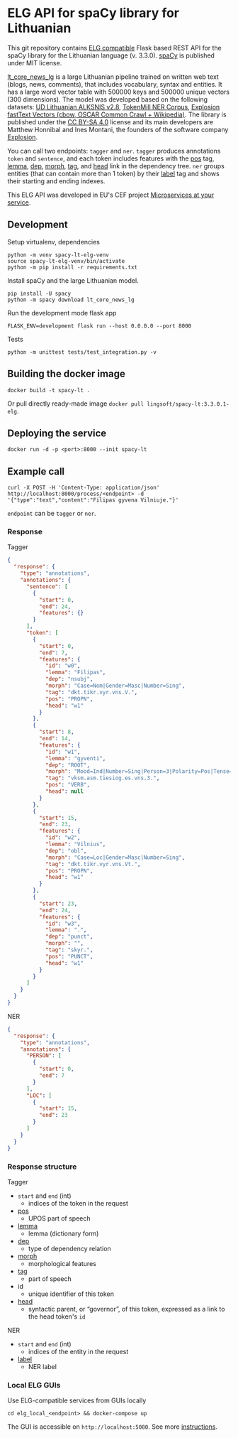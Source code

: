 # ELG API for spaCy library for Lithuanian

This git repository contains [ELG compatible](https://european-language-grid.readthedocs.io/en/stable/all/A3_API/LTInternalAPI.html) Flask based REST API for the spaCy library for the Lithuanian language (v. 3.3.0). [spaCy](https://github.com/explosion/spaCy) is published under MIT license.

[lt_core_news_lg](https://spacy.io/models/lt#lt_core_news_lg) is a large Lithuanian pipeline trained on written web text (blogs, news, comments), that includes vocabulary, syntax and entities. It has a large word vector table with 500000 keys and 500000 unique vectors (300 dimensions). The model was developed based on the following datasets: [UD Lithuanian ALKSNIS v2.8](https://github.com/UniversalDependencies/UD_Lithuanian-ALKSNIS), [TokenMill NER Corpus](https://www.tokenmill.lt/), [Explosion fastText Vectors (cbow, OSCAR Common Crawl + Wikipedia)](https://spacy.io/). The library is published under the [CC BY-SA 4.0](https://creativecommons.org/licenses/by-sa/4.0/) license and its main developers are Matthew Honnibal and Ines Montani, the founders of the software company [Explosion](https://explosion.ai/).

You can call two endpoints: `tagger` and `ner`. `tagger` produces annotations `token` and `sentence`, and each token includes features with the [pos](https://spacy.io/api/morphologizer) tag, [lemma](https://spacy.io/api/lemmatizer), [dep](https://spacy.io/api/dependencyparser), [morph](https://spacy.io/api/morphologizer), [tag](https://spacy.io/api/tagger), and [head](https://spacy.io/api/dependencyparser) link in the dependency tree. `ner` groups entities (that can contain more than 1 token) by their [label](https://spacy.io/usage/linguistic-features#named-entities) tag and shows their starting and ending indexes.

This ELG API was developed in EU's CEF project [Microservices at your service](https://www.lingsoft.fi/en/microservices-at-your-service-bridging-gap-between-nlp-research-and-industry).

## Development

Setup virtualenv, dependencies

```
python -m venv spacy-lt-elg-venv
source spacy-lt-elg-venv/bin/activate
python -m pip install -r requirements.txt
```

Install spaCy and the large Lithuanian model.

```
pip install -U spacy
python -m spacy download lt_core_news_lg
```

Run the development mode flask app

```
FLASK_ENV=development flask run --host 0.0.0.0 --port 8000
```

Tests

```
python -m unittest tests/test_integration.py -v
```


## Building the docker image

```
docker build -t spacy-lt .
```

Or pull directly ready-made image `docker pull lingsoft/spacy-lt:3.3.0.1-elg`.

## Deploying the service

```
docker run -d -p <port>:8000 --init spacy-lt
```

## Example call

```
curl -X POST -H 'Content-Type: application/json' http://localhost:8000/process/<endpoint> -d '{"type":"text","content":"Filipas gyvena Vilniuje."}'
```

`endpoint` can be `tagger` or `ner`. 

### Response

Tagger

```json
{
  "response": {
    "type": "annotations",
    "annotations": {
      "sentence": [
        {
          "start": 0,
          "end": 24,
          "features": {}
        }
      ],
      "token": [
        {
          "start": 0,
          "end": 7,
          "features": {
            "id": "w0",
            "lemma": "Filipas",
            "dep": "nsubj",
            "morph": "Case=Nom|Gender=Masc|Number=Sing",
            "tag": "dkt.tikr.vyr.vns.V.",
            "pos": "PROPN",
            "head": "w1"
          }
        },
        {
          "start": 8,
          "end": 14,
          "features": {
            "id": "w1",
            "lemma": "gyventi",
            "dep": "ROOT",
            "morph": "Mood=Ind|Number=Sing|Person=3|Polarity=Pos|Tense=Pres|VerbForm=Fin",
            "tag": "vksm.asm.tiesiog.es.vns.3.",
            "pos": "VERB",
            "head": null
          }
        },
        {
          "start": 15,
          "end": 23,
          "features": {
            "id": "w2",
            "lemma": "Vilnius",
            "dep": "obl",
            "morph": "Case=Loc|Gender=Masc|Number=Sing",
            "tag": "dkt.tikr.vyr.vns.Vt.",
            "pos": "PROPN",
            "head": "w1"
          }
        },
        {
          "start": 23,
          "end": 24,
          "features": {
            "id": "w3",
            "lemma": ".",
            "dep": "punct",
            "morph": "",
            "tag": "skyr.",
            "pos": "PUNCT",
            "head": "w1"
          }
        }
      ]
    }
  }
}
```

NER

```json
{
  "response": {
    "type": "annotations",
    "annotations": {
      "PERSON": [
        {
          "start": 0,
          "end": 7
        }
      ],
      "LOC": [
        {
          "start": 15,
          "end": 23
        }
      ]
    }
  }
}

```

### Response structure

Tagger
- `start` and `end` (int)
  - indices of the token in the request
- [pos](https://spacy.io/api/morphologizer)
  - UPOS part of speech
- [lemma](https://spacy.io/api/lemmatizer)
  - lemma (dictionary form)
- [dep](https://spacy.io/api/dependencyparser)
  - type of dependency relation
- [morph](https://spacy.io/api/morphologizer)
  - morphological features
- [tag](https://spacy.io/api/tagger)
  - part of speech
- id
  - unique identifier of this token
- [head](https://spacy.io/api/dependencyparser)
  - syntactic parent, or “governor”, of this token, expressed as a link to the head token's `id`

NER
- `start` and `end` (int)
  - indices of the entity in the request
- [label](https://spacy.io/usage/linguistic-features#named-entities)
  - NER label

### Local ELG GUIs

Use ELG-compatible services from GUIs locally

```
cd elg_local_<endpoint> && docker-compose up
```

The GUI is accessible on `http://localhost:5080`. See more
[instructions](https://european-language-grid.readthedocs.io/en/stable/all/A1_PythonSDK/DeployServicesLocally.html#deploy-elg-compatible-service-from-its-docker-image).
